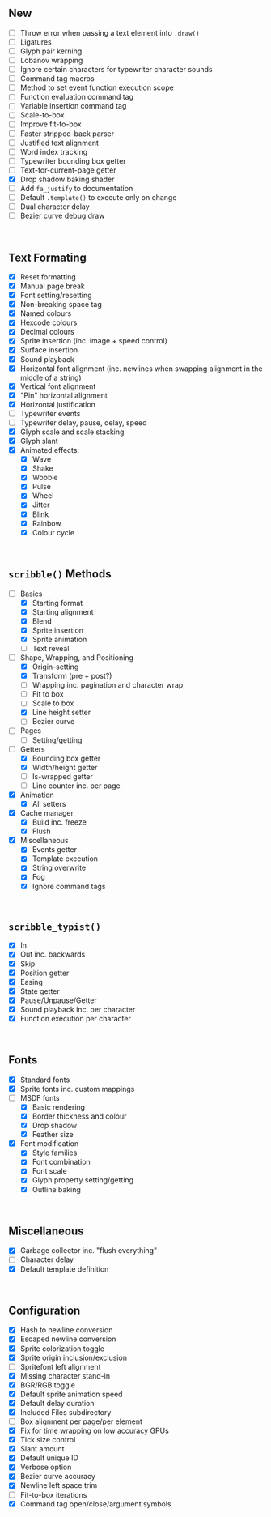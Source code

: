 ## New

- [ ] Throw error when passing a text element into `.draw()`
- [ ] Ligatures
- [ ] Glyph pair kerning
- [ ] Lobanov wrapping
- [ ] Ignore certain characters for typewriter character sounds
- [ ] Command tag macros
- [ ] Method to set event function execution scope
- [ ] Function evaluation command tag
- [ ] Variable insertion command tag
- [ ] Scale-to-box
- [ ] Improve fit-to-box
- [ ] Faster stripped-back parser
- [ ] Justified text alignment
- [ ] Word index tracking
- [ ] Typewriter bounding box getter
- [ ] Text-for-current-page getter
- [x] Drop shadow baking shader
- [ ] Add `fa_justify` to documentation
- [ ] Default `.template()` to execute only on change
- [ ] Dual character delay
- [ ] Bezier curve debug draw

&nbsp;

## Text Formating

- [x] Reset formatting
- [x] Manual page break
- [x] Font setting/resetting
- [x] Non-breaking space tag
- [x] Named colours
- [x] Hexcode colours
- [x] Decimal colours
- [x] Sprite insertion (inc. image + speed control)
- [x] Surface insertion
- [x] Sound playback
- [x] Horizontal font alignment (inc. newlines when swapping alignment in the middle of a string)
- [x] Vertical font alignment
- [x] "Pin" horizontal alignment
- [x] Horizontal justification
- [ ] Typewriter events
- [ ] Typewriter delay, pause, delay, speed
- [x] Glyph scale and scale stacking
- [x] Glyph slant
- [x] Animated effects:
    - [x] Wave
    - [x] Shake
    - [x] Wobble
    - [x] Pulse
    - [x] Wheel
    - [x] Jitter
    - [x] Blink
    - [x] Rainbow
    - [x] Colour cycle

&nbsp;

## `scribble()` Methods

- [ ] Basics
    - [x] Starting format
    - [x] Starting alignment
    - [x] Blend
    - [x] Sprite insertion
    - [x] Sprite animation
    - [ ] Text reveal
- [ ] Shape, Wrapping, and Positioning
    - [x] Origin-setting
    - [x] Transform (pre + post?)
    - [ ] Wrapping inc. pagination and character wrap
    - [ ] Fit to box
    - [ ] Scale to box
    - [x] Line height setter
    - [ ] Bezier curve
- [ ] Pages
    - [ ] Setting/getting
- [ ] Getters
    - [x] Bounding box getter
    - [x] Width/height getter
    - [ ] Is-wrapped getter
    - [ ] Line counter inc. per page
- [x] Animation
    - [x] All setters
- [x] Cache manager
    - [x] Build inc. freeze
    - [x] Flush
- [x] Miscellaneous
    - [x] Events getter
    - [x] Template execution
    - [x] String overwrite
    - [x] Fog
    - [x] Ignore command tags

&nbsp;

## `scribble_typist()`

- [x] In
- [x] Out inc. backwards
- [x] Skip
- [x] Position getter
- [x] Easing
- [x] State getter
- [x] Pause/Unpause/Getter
- [x] Sound playback inc. per character
- [x] Function execution per character

&nbsp;

## Fonts

- [x] Standard fonts
- [x] Sprite fonts inc. custom mappings
- [ ] MSDF fonts
    - [x] Basic rendering
    - [x] Border thickness and colour
    - [x] Drop shadow
    - [x] Feather size
- [x] Font modification
    - [x] Style families
    - [x] Font combination
    - [x] Font scale
    - [x] Glyph property setting/getting
    - [x] Outline baking

&nbsp;

## Miscellaneous

- [x] Garbage collector inc. "flush everything"
- [ ] Character delay
- [x] Default template definition

&nbsp;

## Configuration

- [x] Hash to newline conversion
- [x] Escaped newline conversion
- [x] Sprite colorization toggle
- [x] Sprite origin inclusion/exclusion
- [ ] Spritefont left alignment
- [x] Missing character stand-in
- [x] BGR/RGB toggle
- [x] Default sprite animation speed
- [x] Default delay duration
- [x] Included Files subdirectory
- [ ] Box alignment per page/per element
- [x] Fix for time wrapping on low accuracy GPUs
- [x] Tick size control
- [x] Slant amount
- [x] Default unique ID
- [x] Verbose option
- [x] Bezier curve accuracy
- [x] Newline left space trim
- [ ] Fit-to-box iterations
- [x] Command tag open/close/argument symbols